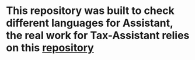 # This repository was built to check different languages for Assistant, the real work for Tax-Assistant relies on this [repository](https://github.com/speco29/Tax-Assistant)

 
 
